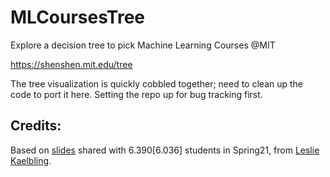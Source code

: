 # MLCoursesTree
Explore a decision tree to pick Machine Learning Courses @MIT 

https://shenshen.mit.edu/tree

The tree visualization is quickly cobbled together; need to clean up the code to port it here. Setting the repo up for bug tracking first.

## Credits:

Based on [slides](https://github.com/shensquared/MLTree/blob/master/lpk.pdf) shared with 6.390[6.036] students in Spring21, from [Leslie Kaelbling](https://people.csail.mit.edu/lpk/).
